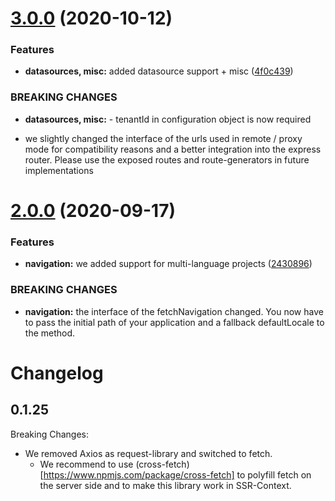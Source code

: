 # [3.0.0](https://github.com/e-Spirit/fsxa-api/compare/v2.0.0...v3.0.0) (2020-10-12)


### Features

* **datasources, misc:** added datasource support + misc ([4f0c439](https://github.com/e-Spirit/fsxa-api/commit/4f0c4391045259ff7a9c4ff0431a4f88b712b224))


### BREAKING CHANGES

* **datasources, misc:** - tenantId in configuration object is now required
- we slightly changed the
interface of the urls used in remote / proxy mode for compatibility reasons and a better integration
into the express router. Please use the exposed routes and route-generators in future
implementations

# [2.0.0](https://github.com/e-Spirit/fsxa-api/compare/v1.1.0...v2.0.0) (2020-09-17)


### Features

* **navigation:** we added support for multi-language projects ([2430896](https://github.com/e-Spirit/fsxa-api/commit/24308969e54cf55ef94a83f0d6268795ea2adbbd))


### BREAKING CHANGES

* **navigation:** the interface of the fetchNavigation changed. You now have to pass the initial path
of your application and a fallback defaultLocale to the method.

# Changelog

## 0.1.25

Breaking Changes:

- We removed Axios as request-library and switched to fetch.
  - We recommend to use (cross-fetch)[https://www.npmjs.com/package/cross-fetch] to polyfill fetch on the server side and to make this library work in SSR-Context.
